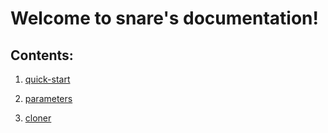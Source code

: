Welcome to snare's documentation!
=================================
Contents:
---------
   1. [quick-start](source/quick-start.rst)
   
   2. [parameters](source/parameters.rst)
   
   3. [cloner](source/cloner.rst)
